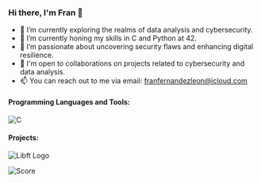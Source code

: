 ### Hi there, I'm Fran 👋

- 🔭 I’m currently exploring the realms of data analysis and cybersecurity.
- 🌱 I’m currently honing my skills in C and Python at 42.
- 👀 I’m passionate about uncovering security flaws and enhancing digital resilience.
- 💼 I'm open to collaborations on projects related to cybersecurity and data analysis.
- 📫 You can reach out to me via email: [franfernandezleon@icloud.com](mailto:franfernandezleon@icloud.com)

#### Programming Languages and Tools:
![C](https://img.shields.io/badge/-C-00599C?style=flat-square&logo=c&logoColor=white)

#### Projects:

<p align="left">
  <img src="https://gitlab.com/uploads/-/system/project/avatar/41481492/Libft.png" alt="Libft Logo">
</p>

<p align="left">
  <img src="https://img.shields.io/badge/Score-125%2F100-brightgreen" alt="Score">
</p>






